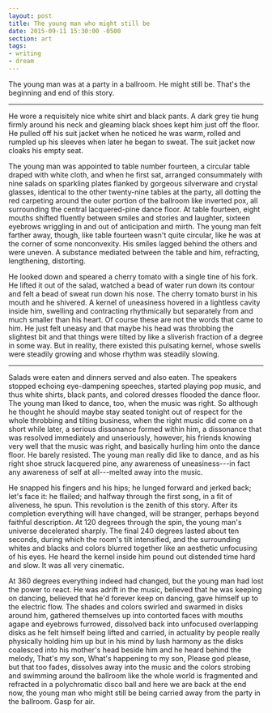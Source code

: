 ```yaml
---
layout: post
title: The young man who might still be
date: 2015-09-11 15:30:00 -0500
section: art
tags:
- writing
- dream
---
```


The young man was at a party in a ballroom. He might still be. That's the beginning and end of this story.

* * *

He wore a requisitely nice white shirt and black pants. A dark grey tie hung firmly around his neck and gleaming black shoes kept him just off the floor. He pulled off his suit jacket when he noticed he was warm, rolled and rumpled up his sleeves when later he began to sweat. The suit jacket now cloaks his empty seat.

The young man was appointed to table number fourteen, a circular table draped with white cloth, and when he first sat, arranged consummately with nine salads on sparkling plates flanked by gorgeous silverware and crystal glasses, identical to the other twenty-nine tables at the party, all dotting the red carpeting around the outer portion of the ballroom like inverted pox, all surrounding the central lacquered-pine dance floor. At table fourteen, eight mouths shifted fluently between smiles and stories and laughter, sixteen eyebrows wriggling in and out of anticipation and mirth. The young man felt farther away, though, like table fourteen wasn't quite circular, like he was at the corner of some nonconvexity. His smiles lagged behind the others and were uneven. A substance mediated between the table and him, refracting, lengthening, distorting.

He looked down and speared a cherry tomato with a single tine of his fork. He lifted it out of the salad, watched a bead of water run down its contour and felt a bead of sweat run down his nose. The cherry tomato burst in his mouth and he shivered. A kernel of uneasiness hovered in a lightless cavity inside him, swelling and contracting rhythmically but separately from and much smaller than his heart. Of course these are not the words that came to him. He just felt uneasy and that maybe his head was throbbing the slightest bit and that things were tilted by like a sliverish fraction of a degree in some way. But in reality, there existed this pulsating kernel, whose swells were steadily growing and whose rhythm was steadily slowing.

* * *

Salads were eaten and dinners served and also eaten. The speakers stopped echoing eye-dampening speeches, started playing pop music, and thus white shirts, black pants, and colored dresses flooded the dance floor. The young man liked to dance, too, when the music was right. So although he thought he should maybe stay seated tonight out of respect for the whole throbbing and tilting business, when the right music did come on a short while later, a serious dissonance formed within him, a dissonance that was resolved immediately and unseriously, however, his friends knowing very well that the music was right, and basically hurling him onto the dance floor. He barely resisted. The young man really did like to dance, and as his right shoe struck lacquered pine, any awareness of uneasiness---in fact any awareness of self at all---melted away into the music.

He snapped his fingers and his hips; he lunged forward and jerked back; let's face it: he flailed; and halfway through the first song, in a fit of aliveness, he spun. This revolution is the zenith of this story. After its completion everything will have changed, will be stranger, perhaps beyond faithful description. At 120 degrees through the spin, the young man's universe decelerated sharply. The final 240 degrees lasted about ten seconds, during which the room's tilt intensified, and the surrounding whites and blacks and colors blurred together like an aesthetic unfocusing of his eyes. He heard the kernel inside him pound out distended time hard and slow. It was all very cinematic.

At 360 degrees everything indeed had changed, but the young man had lost the power to react. He was adrift in the music, believed that he was keeping on dancing, believed that he'd forever keep on dancing, gave himself up to the electric flow. The shades and colors swirled and swarmed in disks around him, gathered themselves up into contorted faces with mouths agape and eyebrows furrowed, dissolved back into unfocused overlapping disks as he felt himself being lifted and carried, in actuality by people really physically holding him up but in his mind by lush harmony as the disks coalesced into his mother's head beside him and he heard behind the melody, That's my son, What's happening to my son, Please god please, but that too fades, dissolves away into the music and the colors strobing and swimming around the ballroom like the whole world is fragmented and refracted in a polychromatic disco ball and here we are back at the end now, the young man who might still be being carried away from the party in the ballroom. Gasp for air.
